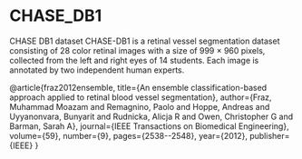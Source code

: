 # CHASE_DB1
CHASE DB1 dataset
CHASE-DB1 is a retinal vessel segmentation dataset consisting of 28 color retinal images with a size of 999 × 960 pixels, collected from the left and right eyes of 14 students. Each image is annotated by two independent human experts.

@article{fraz2012ensemble,
title={An ensemble classification-based approach applied to retinal blood vessel segmentation},
author={Fraz, Muhammad Moazam and Remagnino, Paolo and Hoppe, Andreas and Uyyanonvara, Bunyarit and Rudnicka, Alicja R and Owen, Christopher G and Barman, Sarah A},
journal={IEEE Transactions on Biomedical Engineering},
volume={59},
number={9},
pages={2538--2548},
year={2012},
publisher={IEEE}
}
